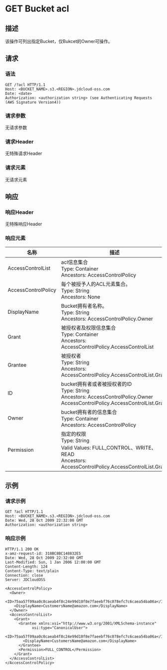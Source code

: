 # GET Bucket acl

## 描述
该操作可列出指定Bucket，仅Bukcet的Owner可操作。

## 请求
### 语法
```
GET /?acl HTTP/1.1
Host: <BUCKET_NAME>.s3.<REGION>.jdcloud-oss.com
Date: <date>
Authorization: <authorization string> (see Authenticating Requests (AWS Signature Version4))
```

###  请求参数
无请求参数
### 请求Header
无特殊请求Header
### 请求元素
无请求元素

## 响应
### 响应Header
无特殊响应Header
### 响应元素

名称|描述
---|---
AccessControlList|acl信息集合<br>Type: Container<br>Ancestors: AccessControlPolicy
AccessControlPolicy|每个被授予人的ACL元素集合。<br>Type: String<br>Ancestors: None
DisplayName|Bucket拥有者名称。<br>Type: String<br>Ancestors: AccessControlPolicy.Owner
Grant|被授权者及权限信息集合<br>Type: Container<br>Ancestors: AccessControlPolicy.AccessControlList
Grantee|被授权者<br>Type: String<br>Ancestors: AccessControlPolicy.AccessControlList.Grant
ID|bucket拥有者或者被授权者的ID<br>Type: String<br>Ancestors: AccessControlPolicy.Owner<br> AccessControlPolicy.AccessControlList.Grant
Owner|bucket拥有者的信息集合<br>Type: Container<br>Ancestors: AccessControlPolicy
Permission|指定的权限<br>Type: String<br>Valid Values: FULL_CONTROL、WRITE、READ <br>Ancestors: AccessControlPolicy.AccessControlList.Grant

## 示例
### 请求示例
```
GET ?acl HTTP/1.1
Host: <BUCKET_NAME>.s3.<REGION>.jdcloud-oss.com
Date: Wed, 28 Oct 2009 22:32:00 GMT
Authorization: <authorization string>
```
### 响应示例
```
HTTP/1.1 200 OK
x-amz-request-id: 318BC8BC148832E5
Date: Wed, 28 Oct 2009 22:32:00 GMT
Last-Modified: Sun, 1 Jan 2006 12:00:00 GMT
Content-Length: 124
Content-Type: text/plain
Connection: close
Server: JDCloudOSS

<AccessControlPolicy>
  <Owner>
    <ID>75aa57f09aa0c8caeab4f8c24e99d10f8e7faeebf76c078efc7c6caea54ba06a</ID>
    <DisplayName>CustomersName@amazon.com</DisplayName>
  </Owner>
  <AccessControlList>
    <Grant>
      <Grantee xmlns:xsi="http://www.w3.org/2001/XMLSchema-instance"
			xsi:type="CanonicalUser">
        <ID>75aa57f09aa0c8caeab4f8c24e99d10f8e7faeebf76c078efc7c6caea54ba06a</ID>
        <DisplayName>CustomersName@amazon.com</DisplayName>
      </Grantee>
      <Permission>FULL_CONTROL</Permission>
    </Grant>
  </AccessControlList>
</AccessControlPolicy> 
```
